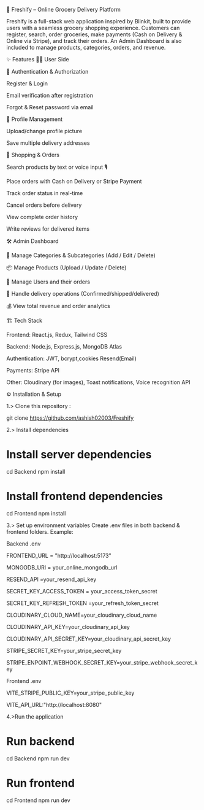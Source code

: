 🥬 Freshify – Online Grocery Delivery Platform

Freshify is a full-stack web application inspired by Blinkit, built to provide users with a seamless grocery shopping experience. Customers can register, search, order groceries, make payments (Cash on Delivery & Online via Stripe), and track their orders. An Admin Dashboard is also included to manage products, categories, orders, and revenue.

✨ Features
👨‍💻 User Side

🔐 Authentication & Authorization

Register & Login

Email verification after registration

Forgot & Reset password via email

👤 Profile Management

Upload/change profile picture

Save multiple delivery addresses

🛒 Shopping & Orders

Search products by text or voice input 🎙️

Place orders with Cash on Delivery or Stripe Payment

Track order status in real-time

Cancel orders before delivery

View complete order history

Write reviews for delivered items

🛠️ Admin Dashboard

📂 Manage Categories & Subcategories (Add / Edit / Delete)

📦 Manage Products (Upload / Update / Delete)

👥 Manage Users and their orders

🚚 Handle delivery operations (Confirmed/shipped/delivered)

💰 View total revenue and order analytics

🏗️ Tech Stack

Frontend: React.js, Redux, Tailwind CSS

Backend: Node.js, Express.js, MongoDB Atlas

Authentication: JWT, bcrypt,cookies Resend(Email)

Payments: Stripe API

Other: Cloudinary (for images), Toast notifications, Voice recognition API

⚙️ Installation & Setup

1.> Clone this repository :

git clone https://github.com/ashish02003/Freshify


2.> Install dependencies

# Install server dependencies
cd Backend
npm install

# Install frontend dependencies
cd Frontend
npm install

3.> Set up environment variables
Create .env files in both backend & frontend folders. Example:

Backend .env

FRONTEND_URL = "http://localhost:5173"

MONGODB_URI = your_online_mongodb_url

RESEND_API =your_resend_api_key

SECRET_KEY_ACCESS_TOKEN = your_access_token_secret

SECRET_KEY_REFRESH_TOKEN =your_refresh_token_secret

CLOUDINARY_CLOUD_NAME=your_cloudinary_cloud_name

CLOUDINARY_API_KEY=your_cloudinary_api_key

CLOUDINARY_API_SECRET_KEY=your_cloudinary_api_secret_key

STRIPE_SECRET_KEY=your_stripe_secret_key

STRIPE_ENPOINT_WEBHOOK_SECRET_KEY=your_stripe_webhook_secret_key


Frontend .env

VITE_STRIPE_PUBLIC_KEY=your_stripe_public_key

VITE_API_URL:"http://localhost:8080"

4.>Run the application

# Run backend
cd Backend
npm run dev

# Run frontend
cd Frontend
npm run dev
